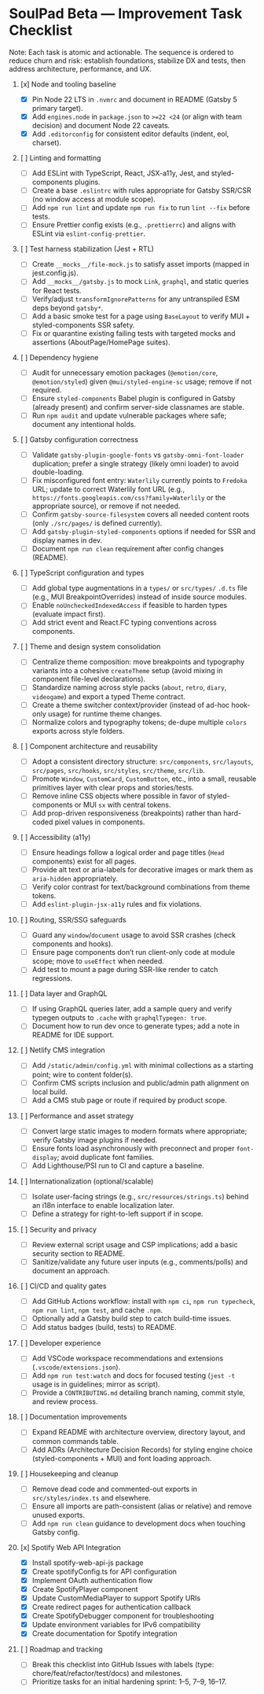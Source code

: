 # SoulPad Beta — Improvement Task Checklist

Note: Each task is atomic and actionable. The sequence is ordered to reduce churn and risk: establish foundations, stabilize DX and tests, then address architecture, performance, and UX.

1. [x] Node and tooling baseline

   - [x] Pin Node 22 LTS in `.nvmrc` and document in README (Gatsby 5 primary target).
   - [x] Add `engines.node` in `package.json` to `>=22 <24` (or align with team decision) and document Node 22 caveats.
   - [x] Add `.editorconfig` for consistent editor defaults (indent, eol, charset).

2. [ ] Linting and formatting

   - [ ] Add ESLint with TypeScript, React, JSX-a11y, Jest, and styled-components plugins.
   - [ ] Create a base `.eslintrc` with rules appropriate for Gatsby SSR/CSR (no window access at module scope).
   - [ ] Add `npm run lint` and update `npm run fix` to run `lint --fix` before tests.
   - [ ] Ensure Prettier config exists (e.g., `.prettierrc`) and aligns with ESLint via `eslint-config-prettier`.

3. [ ] Test harness stabilization (Jest + RTL)

   - [ ] Create `__mocks__/file-mock.js` to satisfy asset imports (mapped in jest.config.js).
   - [ ] Add `__mocks__/gatsby.js` to mock `Link`, `graphql`, and static queries for React tests.
   - [ ] Verify/adjust `transformIgnorePatterns` for any untranspiled ESM deps beyond `gatsby*`.
   - [ ] Add a basic smoke test for a page using `BaseLayout` to verify MUI + styled-components SSR safety.
   - [ ] Fix or quarantine existing failing tests with targeted mocks and assertions (AboutPage/HomePage suites).

4. [ ] Dependency hygiene

   - [ ] Audit for unnecessary emotion packages (`@emotion/core`, `@emotion/styled`) given `@mui/styled-engine-sc` usage; remove if not required.
   - [ ] Ensure `styled-components` Babel plugin is configured in Gatsby (already present) and confirm server-side classnames are stable.
   - [ ] Run `npm audit` and update vulnerable packages where safe; document any intentional holds.

5. [ ] Gatsby configuration correctness

   - [ ] Validate `gatsby-plugin-google-fonts` vs `gatsby-omni-font-loader` duplication; prefer a single strategy (likely omni loader) to avoid double-loading.
   - [ ] Fix misconfigured font entry: `Waterlily` currently points to `Fredoka` URL; update to correct Waterlily font URL (e.g., `https://fonts.googleapis.com/css?family=Waterlily` or the appropriate source), or remove if not needed.
   - [ ] Confirm `gatsby-source-filesystem` covers all needed content roots (only `./src/pages/` is defined currently).
   - [ ] Add `gatsby-plugin-styled-components` options if needed for SSR and display names in dev.
   - [ ] Document `npm run clean` requirement after config changes (README).

6. [ ] TypeScript configuration and types

   - [ ] Add global type augmentations in a `types/` or `src/types/` `.d.ts` file (e.g., MUI BreakpointOverrides) instead of inside source modules.
   - [ ] Enable `noUncheckedIndexedAccess` if feasible to harden types (evaluate impact first).
   - [ ] Add strict event and React.FC typing conventions across components.

7. [ ] Theme and design system consolidation

   - [ ] Centralize theme composition: move breakpoints and typography variants into a cohesive `createTheme` setup (avoid mixing in component file-level declarations).
   - [ ] Standardize naming across style packs (`about`, `retro`, `diary`, `videogame`) and export a typed Theme contract.
   - [ ] Create a theme switcher context/provider (instead of ad-hoc hook-only usage) for runtime theme changes.
   - [ ] Normalize colors and typography tokens; de-dupe multiple `colors` exports across style folders.

8. [ ] Component architecture and reusability

   - [ ] Adopt a consistent directory structure: `src/components`, `src/layouts`, `src/pages`, `src/hooks`, `src/styles`, `src/theme`, `src/lib`.
   - [ ] Promote `Window`, `CustomCard`, `CustomButton`, etc., into a small, reusable primitives layer with clear props and stories/tests.
   - [ ] Remove inline CSS objects where possible in favor of styled-components or MUI `sx` with central tokens.
   - [ ] Add prop-driven responsiveness (breakpoints) rather than hard-coded pixel values in components.

9. [ ] Accessibility (a11y)

   - [ ] Ensure headings follow a logical order and page titles (`Head` components) exist for all pages.
   - [ ] Provide alt text or aria-labels for decorative images or mark them as `aria-hidden` appropriately.
   - [ ] Verify color contrast for text/background combinations from theme tokens.
   - [ ] Add `eslint-plugin-jsx-a11y` rules and fix violations.

10. [ ] Routing, SSR/SSG safeguards

    - [ ] Guard any `window`/`document` usage to avoid SSR crashes (check components and hooks).
    - [ ] Ensure page components don’t run client-only code at module scope; move to `useEffect` when needed.
    - [ ] Add test to mount a page during SSR-like render to catch regressions.

11. [ ] Data layer and GraphQL

    - [ ] If using GraphQL queries later, add a sample query and verify typegen outputs to `.cache` with `graphqlTypegen: true`.
    - [ ] Document how to run dev once to generate types; add a note in README for IDE support.

12. [ ] Netlify CMS integration

    - [ ] Add `/static/admin/config.yml` with minimal collections as a starting point; wire to content folder(s).
    - [ ] Confirm CMS scripts inclusion and public/admin path alignment on local build.
    - [ ] Add a CMS stub page or route if required by product scope.

13. [ ] Performance and asset strategy

    - [ ] Convert large static images to modern formats where appropriate; verify Gatsby image plugins if needed.
    - [ ] Ensure fonts load asynchronously with preconnect and proper `font-display`; avoid duplicate font families.
    - [ ] Add Lighthouse/PSI run to CI and capture a baseline.

14. [ ] Internationalization (optional/scalable)

    - [ ] Isolate user-facing strings (e.g., `src/resources/strings.ts`) behind an i18n interface to enable localization later.
    - [ ] Define a strategy for right-to-left support if in scope.

15. [ ] Security and privacy

    - [ ] Review external script usage and CSP implications; add a basic security section to README.
    - [ ] Sanitize/validate any future user inputs (e.g., comments/polls) and document an approach.

16. [ ] CI/CD and quality gates

    - [ ] Add GitHub Actions workflow: install with `npm ci`, `npm run typecheck`, `npm run lint`, `npm test`, and cache `.npm`.
    - [ ] Optionally add a Gatsby build step to catch build-time issues.
    - [ ] Add status badges (build, tests) to README.

17. [ ] Developer experience

    - [ ] Add VSCode workspace recommendations and extensions (`.vscode/extensions.json`).
    - [ ] Add `npm run test:watch` and docs for focused testing (`jest -t` usage is in guidelines; mirror as script).
    - [ ] Provide a `CONTRIBUTING.md` detailing branch naming, commit style, and review process.

18. [ ] Documentation improvements

    - [ ] Expand README with architecture overview, directory layout, and common commands table.
    - [ ] Add ADRs (Architecture Decision Records) for styling engine choice (styled-components + MUI) and font loading approach.

19. [ ] Housekeeping and cleanup

    - [ ] Remove dead code and commented-out exports in `src/styles/index.ts` and elsewhere.
    - [ ] Ensure all imports are path-consistent (alias or relative) and remove unused exports.
    - [ ] Add `npm run clean` guidance to development docs when touching Gatsby config.

20. [x] Spotify Web API Integration

    - [x] Install spotify-web-api-js package
    - [x] Create spotifyConfig.ts for API configuration
    - [x] Implement OAuth authentication flow
    - [x] Create SpotifyPlayer component
    - [x] Update CustomMediaPlayer to support Spotify URIs
    - [x] Create redirect pages for authentication callback
    - [x] Create SpotifyDebugger component for troubleshooting
    - [x] Update environment variables for IPv6 compatibility
    - [x] Create documentation for Spotify integration

21. [ ] Roadmap and tracking
    - [ ] Break this checklist into GitHub Issues with labels (type: chore/feat/refactor/test/docs) and milestones.
    - [ ] Prioritize tasks for an initial hardening sprint: 1–5, 7–9, 16–17.

